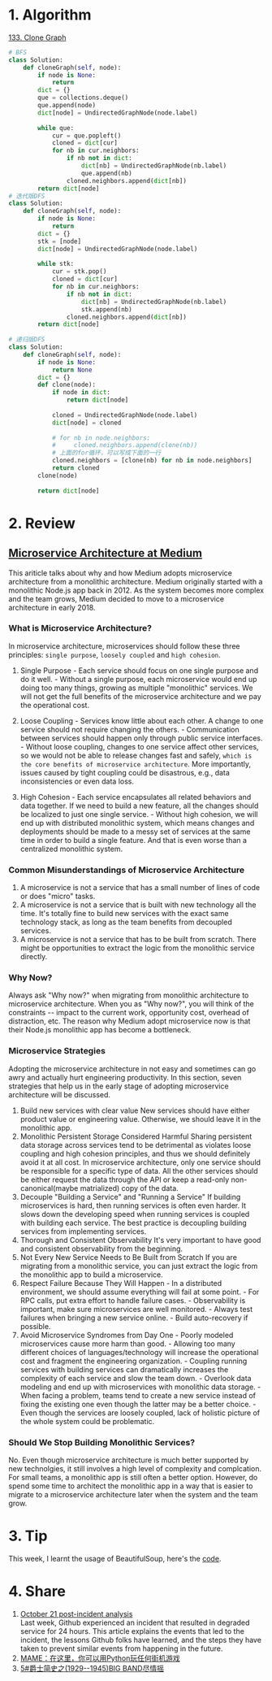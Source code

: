 # 1. Algorithm

[133. Clone Graph](https://leetcode.com/problems/clone-graph/description/)
```Python
# BFS
class Solution:
    def cloneGraph(self, node):
        if node is None:
            return
        dict = {}
        que = collections.deque()
        que.append(node)
        dict[node] = UndirectedGraphNode(node.label)
        
        while que:
            cur = que.popleft()
            cloned = dict[cur]
            for nb in cur.neighbors:
                if nb not in dict:
                    dict[nb] = UndirectedGraphNode(nb.label)
                    que.append(nb)
                cloned.neighbors.append(dict[nb])
        return dict[node]
# 迭代版DFS
class Solution:
    def cloneGraph(self, node):
        if node is None:
            return
        dict = {}
        stk = [node]
        dict[node] = UndirectedGraphNode(node.label)
        
        while stk:
            cur = stk.pop()
            cloned = dict[cur]
            for nb in cur.neighbors:
                if nb not in dict:
                    dict[nb] = UndirectedGraphNode(nb.label)
                    stk.append(nb)
                cloned.neighbors.append(dict[nb])
        return dict[node]
        
# 递归版DFS 
class Solution:
    def cloneGraph(self, node):
        if node is None:
            return None
        dict = {}    
        def clone(node):
            if node in dict:
                return dict[node]
        
            cloned = UndirectedGraphNode(node.label)
            dict[node] = cloned
            
            # for nb in node.neighbors:
            #     cloned.neighbors.append(clone(nb))
            # 上面的for循环，可以写成下面的一行
            cloned.neighbors = [clone(nb) for nb in node.neighbors]
            return cloned
        clone(node)
        
        return dict[node]

```

# 2. Review
## [Microservice Architecture at Medium](https://medium.engineering/microservice-architecture-at-medium-9c33805eb74f)</br>
This ariticle talks about why and how Medium adopts microservice architecture from a monolithic architecture. 
Medium originally started with a monolithic Node.js app back in 2012. As the system becomes more complex and the team grows, Medium decided to move to a microservice architecture in early 2018. 

### What is Microservice Architecture?
In microservice architecture, microservices should follow these three principles: `single purpose`, `loosely coupled` and `high cohesion`.
  1. Single Purpose
    - Each service should focus on  one single purpose and do it well.
    - Without a single purpose, each microservice would end up doing too many things, growing as multiple "monolithic" services. We will not get the full benefits of the microservice architecture and we pay the operational cost.
     
  2. Loose Coupling
    - Services know little about each other. A change to one service should not require changing the others. 
    - Communication between services should happen only through public service interfaces.
    - Without loose coupling, changes to one service affect other services, so we would not be able to release changes fast and safely, `which is the core benefits of microservice architecture`. More importantly, issues caused by tight coupling could be disastrous, e.g., data inconsistencies or even data loss.
  3. High Cohesion
    - Each service encapsulates all related behaviors and data together. If we need to build a new feature, all the changes should be localized to just one single service.
    - Without high cohesion, we will end up with distributed monolithic system, which means changes and deployments should be made to a messy set of services at the same time in order to build a single feature. And that is even worse than a centralized monolithic system.
### Common Misunderstandings of Microservice Architecture
  1. A microservice is not a service that has a small number of lines of code or does "micro" tasks.
  2. A microservice is not a service that is built with new technology all the time. It's totally fine to build new services with the exact same technology stack, as long as the team benefits from decoupled services.
  3. A microservice is not a service that has to be built from scratch. There might be opportunities to extract the logic from the monolithic service directly.

### Why Now?
Always ask "Why now?" when migrating from monolithic architecture to microservice architecture. When you as "Why now?", you will think of the constraints -- impact to the current work, opportunity cost, overhead of distraction, etc. The reason why Medium adopt microservice now is that their Node.js monolithic app has become a bottleneck.

### Microservice Strategies
Adopting the microservice architecture in not easy and sometimes can go awry and actually hurt engineering productivity. In this section, seven strategies that help us in the early stage of adopting microservice architecture will be discussed. 
  1. Build new services with clear value
     New services should have either product value or engineering value. Otherwise, we should leave it in the monolithic app.
  2. Monolithic Persistent Storage Considered Harmful
     Sharing persistent data storage across services tend to be detrimental as violates loose coupling and high cohesion principles, and thus we should definitely avoid it at all cost.
     In microservice architecture, only one service should be responsible for a specific type of data. All the other services should be either request the data through the API or keep a read-only non-canonical(maybe matrialized) copy of the data.
  3. Decouple "Building a Service" and "Running a Service" 
     If building microservices is hard, then running services is often even harder. It slows down the developing speed when running services is coupled with building each service. The best practice is decoupling building services from implementing services.
  4. Thorough and Consistent Observability
     It's very important to have good and consistent observability from the beginning.
  5. Not Every New Service Needs to Be Built from Scratch
     If you are migrating from a monolithic service, you can just extract the logic from the monolithic app to build a microservice.
  6. Respect Failure Because They Will Happen
    - In a distributed environment, we should assume everything will fail at some point.
    - For RPC calls, put extra effort to handle failure cases.
    - Observability is important, make sure microservices are well monitored.
    - Always test failures when bringing a new service online. 
    - Build auto-recovery if possible.
  7. Avoid Microservice Syndromes from Day One
    - Poorly modeled microservices cause more harm than good.
    - Allowing too many different choices of languages/technology will increase the operational cost and fragment the engineering organization.
    - Coupling running services with building services can dramatically increases the complexity of each service and slow the team down.
    - Overlook data modeling and end up with microservices with monolithic data storage.
    - When facing a problem, teams tend to create a new service instead of fixing the existing one even though the latter may be a better choice.
    - Even though the services are loosely coupled, lack of holistic picture of the whole system could be problematic.
### Should We Stop Building Monolithic Services?
No. Even though microservice architecture is much better supported by new technolgies, it still involves a high level of complexity and complcation. For small teams, a monolithic app is still often a better option. However, do spend some time to architect the monolithic app in a way that is easier to migrate to a microservice architecture later when the system and the team grow.

         
# 3. Tip
This week, I learnt the usage of BeautifulSoup, here's the [code](https://github.com/GaoLiaoLiao/Crawler/blob/master/ParserLibrary/BeautifulSoupTest.py).</br>

# 4. Share
  1. [October 21 post-incident analysis](https://blog.github.com/2018-10-30-oct21-post-incident-analysis/)</br>
     Last week, Github experienced an incident that resulted in degraded service for 24 hours. This article explains the events that led to the incident, the lessons Github folks have learned, and the steps they have taken to prevent similar events from happening in the future.
  2. [MAME：在这里，你可以用Python玩任何街机游戏](https://mp.weixin.qq.com/s/uSbb5hFvjY0VuizQd5gc_A)</br>
  3. [5#爵士简史之(1929--1945)BIG BAND尽情摇](https://www.xiami.com/collect/417502902?spm=a1z1s.6929273.1561534893.5.OiC9Ni)</br>
  


  
  
  
  
  
